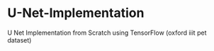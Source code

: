 # U-Net-Implementation
U Net Implementation from Scratch using TensorFlow (oxford iiit pet dataset)
